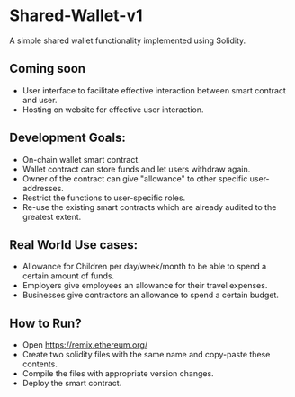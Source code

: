 # Shared-Wallet-v1
A simple shared wallet functionality implemented using Solidity.

## Coming soon
- User interface to facilitate effective interaction between smart contract and user.
- Hosting on website for effective user interaction.

## Development Goals:
- On-chain wallet smart contract.
- Wallet contract can store funds and let users withdraw again.
- Owner of the contract can give "allowance" to other specific user-addresses.
- Restrict the functions to user-specific roles.
- Re-use the existing smart contracts which are already audited to the greatest extent.

## Real World Use cases:
- Allowance for Children per day/week/month to be able to spend a certain amount of funds.
- Employers give employees an allowance for their travel expenses.
- Businesses give contractors an allowance to spend a certain budget.

## How to Run?
- Open https://remix.ethereum.org/
- Create two solidity files with the same name and copy-paste these contents.
- Compile the files with appropriate version changes.
- Deploy the smart contract.
